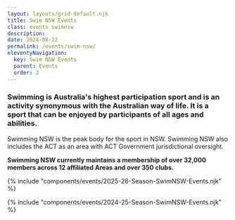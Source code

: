 ```yaml
---
layout: layouts/grid-default.njk
title: Swim NSW Events
class: events swimnsw
description: 
date: 2024-08-22
permalink: /events/swim-nsw/
eleventyNavigation:
  key: Swim NSW Events
  parent: Events
  order: 2
---
```

<h3>Swimming is Australia's highest participation sport and is an activity synonymous with the Australian way of life. It is a sport that can be enjoyed by participants of all ages and abilities.</h3>

Swimming NSW is the peak body for the sport in NSW. Swimming NSW also includes the ACT as an area with ACT Government jurisdictional oversight. 

<p><strong>Swimming NSW currently maintains a membership of over 32,000 members across 12 affiliated Areas and over 350 clubs.</strong></p>

<div class="padtop3rem"></div>
{% include "components/events/2025-26-Season-SwimNSW-Events.njk" %}

<div class="eightypercentborder"></div>

{% include "components/events/2024-25-Season-SwimNSW-Events.njk" %}